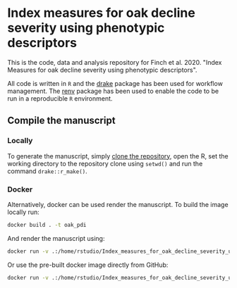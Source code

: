 # Index measures for oak decline severity using phenotypic descriptors

This is the code, data and analysis repository for Finch et al. 2020. "Index Measures for oak decline severity using phenotypic descriptors".

All code is written in `R` and the [drake](https://docs.ropensci.org/drake/) package has been used for workflow management.
The [renv](https://github.com/rstudio/renv) package has been used to enable the code to be run in a reproducible `R` environment.

## Compile the manuscript

### Locally

To generate the manuscript, simply [clone the repository](https://git-scm.com/book/en/v2/Git-Basics-Getting-a-Git-Repository), open the R, set the working directory to the repository clone using `setwd()` and run the command `drake::r_make()`.


### Docker

Alternatively, docker can be used render the manuscript.
To build the image locally run:

``` sh
docker build . -t oak_pdi
```

And render the manuscript using:

``` sh
docker run -v .:/home/rstudio/Index_measures_for_oak_decline_severity_using_phenotypic_descriptors oak_pdi:latest
```

Or use the pre-built docker image directly from GitHub:

``` sh
docker run -v .:/home/rstudio/Index_measures_for_oak_decline_severity_using_phenotypic_descriptors docker.pkg.github.com/jasenfinch/Index_measures_for_oak_decline_severity_using_phenotypic_descriptors/oak_pdi:latest
```
